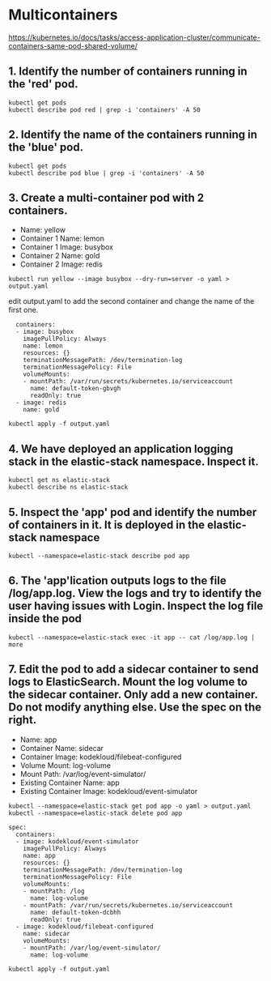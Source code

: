 # Multicontainers

https://kubernetes.io/docs/tasks/access-application-cluster/communicate-containers-same-pod-shared-volume/

## 1. Identify the number of containers running in the 'red' pod.

```
kubectl get pods
kubectl describe pod red | grep -i 'containers' -A 50
```

## 2. Identify the name of the containers running in the 'blue' pod.

```
kubectl get pods
kubectl describe pod blue | grep -i 'containers' -A 50
```

## 3. Create a multi-container pod with 2 containers.

* Name: yellow
* Container 1 Name: lemon
* Container 1 Image: busybox
* Container 2 Name: gold
* Container 2 Image: redis

`kubectl run yellow --image busybox --dry-run=server -o yaml > output.yaml`

edit output.yaml to add the second container and change the name of the first one.

```
  containers:
  - image: busybox
    imagePullPolicy: Always
    name: lemon
    resources: {}
    terminationMessagePath: /dev/termination-log
    terminationMessagePolicy: File
    volumeMounts:
    - mountPath: /var/run/secrets/kubernetes.io/serviceaccount
      name: default-token-gbvgh
      readOnly: true
  - image: redis
    name: gold

kubectl apply -f output.yaml
```
## 4. We have deployed an application logging stack in the elastic-stack namespace. Inspect it.

```
kubectl get ns elastic-stack
kubectl describe ns elastic-stack
```

## 5. Inspect the 'app' pod and identify the number of containers in it. It is deployed in the elastic-stack namespace

`kubectl --namespace=elastic-stack describe pod app`

## 6. The 'app'lication outputs logs to the file /log/app.log. View the logs and try to identify the user having issues with Login. Inspect the log file inside the pod

`kubectl --namespace=elastic-stack exec -it app -- cat /log/app.log | more`

## 7. Edit the pod to add a sidecar container to send logs to ElasticSearch. Mount the log volume to the sidecar container. Only add a new container. Do not modify anything else. Use the spec on the right.

* Name: app
* Container Name: sidecar
* Container Image: kodekloud/filebeat-configured
* Volume Mount: log-volume
* Mount Path: /var/log/event-simulator/
* Existing Container Name: app
* Existing Container Image: kodekloud/event-simulator

```
kubectl --namespace=elastic-stack get pod app -o yaml > output.yaml
kubectl --namespace=elastic-stack delete pod app 

spec:
  containers:
  - image: kodekloud/event-simulator
    imagePullPolicy: Always
    name: app
    resources: {}
    terminationMessagePath: /dev/termination-log
    terminationMessagePolicy: File
    volumeMounts:
    - mountPath: /log
      name: log-volume
    - mountPath: /var/run/secrets/kubernetes.io/serviceaccount
      name: default-token-dcbhh
      readOnly: true
  - image: kodekloud/filebeat-configured
    name: sidecar
    volumeMounts:
    - mountPath: /var/log/event-simulator/
      name: log-volume

kubectl apply -f output.yaml
```